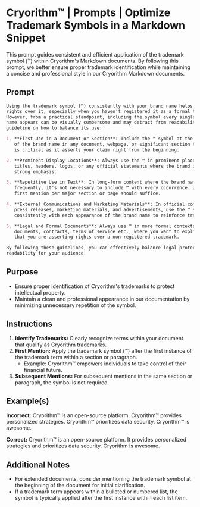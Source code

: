 # Cryorithm™ | Prompts | Optimize Trademark Symbols in a Markdown Snippet

This prompt guides consistent and efficient application of the trademark symbol (™)
within Cryorithm's Markdown documents. By following this prompt, we better ensure
proper trademark identification while maintaining a concise and professional style in
our Cryorithm Markdown documents.

## Prompt


```markdown
Using the trademark symbol (™) consistently with your brand name helps to assert your
rights over it, especially when you haven't registered it as a formal trademark.
However, from a practical standpoint, including the symbol every single time the brand
name appears can be visually cumbersome and may detract from readability. Here’s a
guideline on how to balance its use:

1. **First Use in a Document or Section**: Include the ™ symbol at the first mention
   of the brand name in any document, webpage, or significant section thereof. This
   is critical as it asserts your claim right from the beginning.

2. **Prominent Display Locations**: Always use the ™ in prominent places such as
   titles, headers, logos, or any official statements where the brand identity needs
   strong emphasis.

3. **Repetitive Use in Text**: In long-form content where the brand name appears
   frequently, it’s not necessary to include ™ with every occurrence. Using it in the
   first mention per major section or page should suffice.

4. **External Communications and Marketing Materials**: In official communications,
   press releases, marketing materials, and advertisements, use the ™ symbol
   consistently with each appearance of the brand name to reinforce trademark claims.

5. **Legal and Formal Documents**: Always use ™ in more formal contexts such as legal
   documents, contracts, terms of service etc., where you want to explicitly indicate
   that you are asserting rights over a non-registered trademark.

By following these guidelines, you can effectively balance legal protection and
readability for your audience.
```

## Purpose

* Ensure proper identification of Cryorithm's trademarks to protect intellectual
  property.
* Maintain a clean and professional appearance in our documentation by minimizing
  unnecessary repetition of the symbol.

## Instructions

1. **Identify Trademarks:** Clearly recognize terms within your document that qualify
   as Cryorithm trademarks.
2. **First Mention:** Apply the trademark symbol (™) after the first instance of the
   trademark term within a section or paragraph.
    * Example: Cryorithm™ empowers individuals to take control of their financial
      future.
3. **Subsequent Mentions:** For subsequent mentions in the same section or paragraph,
   the symbol is not required.

## Example(s)

**Incorrect:** Cryorithm™ is an open-source platform. Cryorithm™ provides personalized
strategies. Cryorithm™ prioritizes data security. Cryorithm™ is awesome.

**Correct:** Cryorithm™ is an open-source platform. It provides personalized strategies
and prioritizes data security. Cryorithm is awesome.

## Additional Notes

* For extended documents, consider mentioning the trademark symbol at the beginning of
  the document for initial clarification.
* If a trademark term appears within a bulleted or numbered list, the symbol is
  typically applied after the first instance within each list item.
